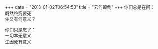 +++
date = "2018-01-02T06:54:53"
title = "云何颠倒"
+++
你们总是在问：  
既然终究要死  
生又有何意义？  
  
你们只是忘了：  
一切本无意义  
生因死有意义  
